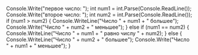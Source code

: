 Console.Write("первое число: ");
int num1 = int.Parse(Console.ReadLine());
Console.Write("второе число: ");
int num2 = int.Parse(Console.ReadLine());
if (num1 > num2)
{
    Console.WriteLine("Число " + num1 + " большее");
    Console.Write("Число " + num2 + " меньшее");
}
else if (num1 == num2)
{
    Console.WriteLine("Число " + num1 + " равно числу " + num2);
}
else
{
    Console.WriteLine("Число " + num2 + " большее");
    Console.Write("Число " + num1 + " меньшее");
}